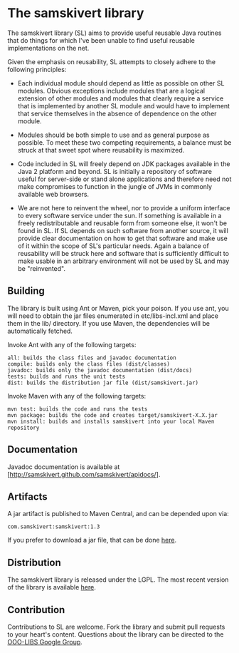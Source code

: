 The samskivert library
======================

The samskivert library (SL) aims to provide useful reusable Java routines that
do things for which I've been unable to find useful reusable implementations on
the net.

Given the emphasis on reusability, SL attempts to closely adhere to the
following principles:

* Each individual module should depend as little as possible on other SL
  modules. Obvious exceptions include modules that are a logical extension of
  other modules and modules that clearly require a service that is implemented
  by another SL module and would have to implement that service themselves in
  the absence of dependence on the other module.

* Modules should be both simple to use and as general purpose as possible. To
  meet these two competing requirements, a balance must be struck at that sweet
  spot where reusability is maximized.

* Code included in SL will freely depend on JDK packages available in the Java
  2 platform and beyond. SL is initially a repository of software useful for
  server-side or stand alone applications and therefore need not make
  compromises to function in the jungle of JVMs in commonly available web
  browsers.

* We are not here to reinvent the wheel, nor to provide a uniform interface to
  every software service under the sun. If something is available in a freely
  redistributable and reusable form from someone else, it won't be found in SL.
  If SL depends on such software from another source, it will provide clear
  documentation on how to get that software and make use of it within the scope
  of SL's particular needs. Again a balance of reusability will be struck here
  and software that is sufficiently difficult to make usable in an arbitrary
  environment will not be used by SL and may be "reinvented".

Building
--------

The library is built using Ant or Maven, pick your poison. If you use ant, you
will need to obtain the jar files enumerated in etc/libs-incl.xml and place
them in the lib/ directory. If you use Maven, the dependencies will be
automatically fetched.

Invoke Ant with any of the following targets:

    all: builds the class files and javadoc documentation
    compile: builds only the class files (dist/classes)
    javadoc: builds only the javadoc documentation (dist/docs)
    tests: builds and runs the unit tests
    dist: builds the distribution jar file (dist/samskivert.jar)

Invoke Maven with any of the following targets:

    mvn test: builds the code and runs the tests
    mvn package: builds the code and creates target/samskivert-X.X.jar
    mvn install: builds and installs samskivert into your local Maven repository

Documentation
-------------

Javadoc documentation is available at
[http://samskivert.github.com/samskivert/apidocs/].

Artifacts
---------

A jar artifact is published to Maven Central, and can be depended upon via:

    com.samskivert:samskivert:1.3

If you prefer to download a jar file, that can be done
[here](http://repo2.maven.org/maven2/com/samskivert/samskivert/).

Distribution
------------

The samskivert library is released under the LGPL. The most recent version of
the library is available [here](http://github.com/samskivert/samskivert/).

Contribution
------------

Contributions to SL are welcome. Fork the library and submit pull requests to
your heart's content. Questions about the library can be directed to the
[OOO-LIBS Google Group](https://groups.google.com/forum/#!forum/ooo-libs).
